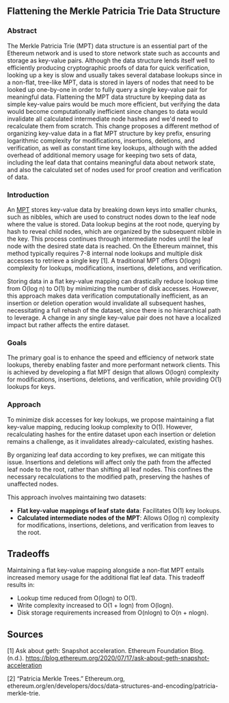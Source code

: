 ## Flattening the Merkle Patricia Trie Data Structure ##

### Abstract ###

The Merkle Patricia Trie (MPT) data structure is an essential part of the Ethereum network and is used to store network state such as accounts and storage as key-value pairs. Although the data structure lends itself well to efficiently producing cryptographic proofs of data for quick verification, looking up a key is slow and usually takes several database lookups since in a non-flat, tree-like MPT,  data is stored in layers of nodes that need to be looked up one-by-one in order to fully query a single key-value pair for meaningful data. Flattening the MPT data structure by keeping data as simple key-value pairs would be much more efficient, but verifying the data would become computationally inefficient since changes to data would invalidate all calculated intermediate node hashes and we'd need to recalculate them from scratch. This change proposes a different method of organizing key-value data in a flat MPT structure by key prefix, ensuring logarithmic complexity for modifications, insertions, deletions, and verification, as well as constant time key lookups, although with the added overhead of additional memory usage for keeping two sets of data, including the leaf data that contains meaningful data about network state, and also the calculated set of nodes used for proof creation and verification of data.

### Introduction ###

An [MPT](https://ethereum.org/en/developers/docs/data-structures-and-encoding/patricia-merkle-trie/) stores key-value data by breaking down keys into smaller chunks, such as nibbles, which are used to construct nodes down to the leaf node where the value is stored. Data lookup begins at the root node, querying by hash to reveal child nodes, which are organized by the subsequent nibble in the key. This process continues through intermediate nodes until the leaf node with the desired state data is reached. On the Ethereum mainnet, this method typically requires 7-8 internal node lookups and multiple disk accesses to retrieve a single key [1]. A traditional MPT offers O(logn) complexity for lookups, modifications, insertions, deletions, and verification.

Storing data in a flat key-value mapping can drastically reduce lookup time from O(log n) to O(1) by minimizing the number of disk accesses. However, this approach makes data verification computationally inefficient, as an insertion or deletion operation would invalidate all subsequent hashes, necessitating a full rehash of the dataset, since there is no hierarchical path to leverage. A change in any single key-value pair does not have a localized impact but rather affects the entire dataset.

### Goals ###

The primary goal is to enhance the speed and efficiency of network state lookups, thereby enabling faster and more performant network clients. This is achieved by developing a flat MPT design that allows O(logn) complexity for modifications, insertions, deletions, and verification, while providing O(1) lookups for keys.

### Approach ###

To minimize disk accesses for key lookups, we propose maintaining a flat key-value mapping, reducing lookup complexity to O(1). However, recalculating hashes for the entire dataset upon each insertion or deletion remains a challenge, as it invalidates already-calculated, existing hashes.

By organizing leaf data according to key prefixes, we can mitigate this issue. Insertions and deletions will affect only the path from the affected leaf node to the root, rather than shifting all leaf nodes. This confines the necessary recalculations to the modified path, preserving the hashes of unaffected nodes.

This approach involves maintaining two datasets:
* **Flat key-value mappings of leaf state data**: Facilitates O(1) key lookups.
* **Calculated intermediate nodes of the MPT**: Allows O(log n) complexity for modifications, insertions, deletions, and verification from leaves to the root.

## Tradeoffs

Maintaining a flat key-value mapping alongside a non-flat MPT entails increased memory usage for the additional flat leaf data. This tradeoff results in:
* Lookup time reduced from O(logn) to O(1).
* Write complexity increased to O(1 + logn) from O(logn).
* Disk storage requirements increased from O(nlogn) to O(n + nlogn).

## Sources

[1] Ask about geth: Snapshot acceleration. Ethereum Foundation Blog. (n.d.). https://blog.ethereum.org/2020/07/17/ask-about-geth-snapshot-acceleration 

[2] “Patricia Merkle Trees.” Ethereum.org, ethereum.org/en/developers/docs/data-structures-and-encoding/patricia-merkle-trie.
